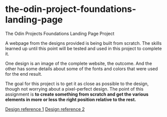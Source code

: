 # the-odin-project-foundations-landing-page

The Odin Projects Foundations Landing Page Project

A webpage from the designs provided is being built from scratch.
The skills learned up until this point will be tested and used in this project to complete it.

One design is an image of the complete website, the outcome. And the other has some details about some of the fonts and colors that were used for the end result.

The goal for this project is to get it as close as possible to the design, though not worrying about a pixel-perfect design. The point of this assignment is **to create something from scratch and get the various elements in more or less the right position relative to the rest.**

[Design reference 1](imgReferences/outcome.png)
[Design reference 2](imgReferences/colors_and_stuff.png)
